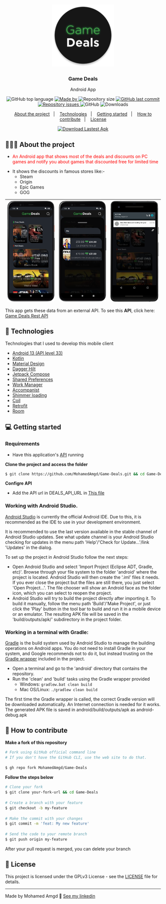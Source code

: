 <h1 align="center">
	<img alt="Logo" src=".github/logo.png" width="200px" />
</h1>

<h3 align="center">
  Game Deals
</h3>

<p align="center">Android App</p>

<p align="center">
  <img alt="GitHub top language" src="https://img.shields.io/github/languages/top/MohamedAmgd/Game-Deals">

  <a href="https://www.linkedin.com/in/mohamedamgd/">
    <img alt="Made by" src="https://img.shields.io/badge/made_by-Mohamed_Amgd-green">
  </a>
  
  <img alt="Repository size" src="https://img.shields.io/github/repo-size/MohamedAmgd/Game-Deals">
  
  <a href="https://github.com/MohamedAmgd/Game-Deals/commits/master">
    <img alt="GitHub last commit" src="https://img.shields.io/github/last-commit/MohamedAmgd/Game-Deals">
  </a>
  
  <a href="https://github.com/MohamedAmgd/Game-Deals/issues">
    <img alt="Repository issues" src="https://img.shields.io/github/issues/MohamedAmgd/Game-Deals">
  </a>
  
  <img alt="GitHub" src="https://img.shields.io/github/license/MohamedAmgd/Game-Deals">
  <img alt="Downloads" src="https://img.shields.io/github/downloads/MohamedAmgd/Game-Deals/total">
</p>

<p align="center">
  <a href="#-about-the-project">About the project</a>&nbsp;&nbsp;&nbsp;|&nbsp;&nbsp;&nbsp;
  <a href="#-technologies">Technologies</a>&nbsp;&nbsp;&nbsp;|&nbsp;&nbsp;&nbsp;
  <a href="#-getting-started">Getting started</a>&nbsp;&nbsp;&nbsp;|&nbsp;&nbsp;&nbsp;
  <a href="#-how-to-contribute">How to contribute</a>&nbsp;&nbsp;&nbsp;|&nbsp;&nbsp;&nbsp;
  <a href="#-license">License</a>
</p>
<p align="center">
  <a href="https://github.com/MohamedAmgd/Game-Deals/releases/latest/download/Game-Deals.apk">
    <img alt="Download Lastest Apk" src="https://custom-icon-badges.demolab.com/badge/-Download_Lastest_Apk-Grean?style=for-the-badge&logo=download&logoColor=white">
  </a>
</p>

## 👨🏻‍💻 About the project

- <p style="color: red;">An Android app that shows most of the deals and discounts on PC games and notify you about games that discounted free for limited time
- It shows the discounts in famous stores like:-
  <ul>
- Steam
- Origin
- Epic Games
- GOG
  </ul>
</p>

| <img src=".github/Screenshot_1.png"> | <img src=".github/Screenshot_2.png"> | <img src=".github/Screenshot_3.png"> |
| ------------------------------------ | ------------------------------------ | ------------------------------------ |

This app gets these data from an external API. To see this **API**, click here: [Game Deals Rest API](https://github.com/MohamedAmgd/Game-Deals-API)</br>

## 🚀 Technologies

Technologies that I used to develop this mobile client

- [Android 13 (API level 33)](https://developer.android.com/about/versions/13)
- [Kotlin](https://kotlinlang.org/)
- [Material Design](https://m2.material.io/design)
- [Dagger Hilt](https://dagger.dev/hilt/)
- [Jetpack Compose](https://developer.android.com/jetpack/compose)
- [Shared Preferences](https://developer.android.com/training/data-storage/shared-preferences)
- [Work Manager](https://developer.android.com/topic/libraries/architecture/workmanager)
- [Accompanist](https://github.com/google/accompanist)
- [Shimmer loading](https://github.com/valentinilk/compose-shimmer)
- [Coil](https://coil-kt.github.io/coil/)
- [Retrofit](https://github.com/square/retrofit)
- [Room](https://developer.android.com/jetpack/androidx/releases/room)

## 💻 Getting started

### Requirements

- Have this application's [API](https://github.com/MohamedAmgd/Game-Deals-API) running

**Clone the project and access the folder**

```bash
$ git clone https://github.com/MohamedAmgd/Game-Deals.git && cd Game-Deals
```

**Configre API**

- Add the API url in DEALS_API_URL in [This file](app/src/main/java/com/mohamed_amgd/gamedeals/GameDealsAppModule.kt)

### Working with Android Studio.

[Android Studio](https://developer.android.com/studio) is currently the official Android IDE. Due to this, it is recommended as the IDE to use in your development environment.

It is recommended to use the last version available in the stable channel of Android Studio updates. See what update channel is your Android Studio checking for updates in the menu path 'Help'/'Check for Update...'/link 'Updates' in the dialog.

To set up the project in Android Studio follow the next steps:

- Open Android Studio and select 'Import Project (Eclipse ADT, Gradle, etc)'. Browse through your file system to the folder 'android' where the project is located. Android Studio will then create the '.iml' files it needs. If you ever close the project but the files are still there, you just select 'Open Project...'. The file chooser will show an Android face as the folder icon, which you can select to reopen the project.
- Android Studio will try to build the project directly after importing it. To build it manually, follow the menu path 'Build'/'Make Project', or just click the 'Play' button in the tool bar to build and run it in a mobile device or an emulator. The resulting APK file will be saved in the 'build/outputs/apk/' subdirectory in the project folder.

### Working in a terminal with Gradle:

[Gradle](https://gradle.org/) is the build system used by Android Studio to manage the building operations on Android apps. You do not need to install Gradle in your system, and Google recommends not to do it, but instead trusting on the [Gradle wrapper](https://docs.gradle.org/current/userguide/gradle_wrapper.html) included in the project.

- Open a terminal and go to the 'android' directory that contains the repository.
- Run the 'clean' and 'build' tasks using the Gradle wrapper provided
  - Windows: `gradlew.bat clean build`
  - Mac OS/Linux: `./gradlew clean build`

The first time the Gradle wrapper is called, the correct Gradle version will be downloaded automatically. An Internet connection is needed for it works.
The generated APK file is saved in android/build/outputs/apk as android-debug.apk

## 🤔 How to contribute

**Make a fork of this repository**

```bash
# Fork using GitHub official command line
# If you don't have the GitHub CLI, use the web site to do that.

$ gh repo fork MohamedAmgd/Game-Deals
```

**Follow the steps below**

```bash
# Clone your fork
$ git clone your-fork-url && cd Game-Deals

# Create a branch with your feature
$ git checkout -b my-feature

# Make the commit with your changes
$ git commit -m 'feat: My new feature'

# Send the code to your remote branch
$ git push origin my-feature
```

After your pull request is merged, you can delete your branch

## 📝 License

This project is licensed under the GPLv3 License - see the [LICENSE](LICENSE) file for details.

---

Made by Mohamed Amgd 👋 [See my linkedin](https://www.linkedin.com/in/mohamedamgd/)
